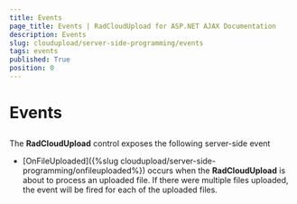 ```yaml
---
title: Events
page_title: Events | RadCloudUpload for ASP.NET AJAX Documentation
description: Events
slug: cloudupload/server-side-programming/events
tags: events
published: True
position: 0
---
```


# Events



## 

The **RadCloudUpload** control exposes the following server-side event

* [OnFileUploaded]({%slug cloudupload/server-side-programming/onfileuploaded%}) occurs when the **RadCloudUpload** is about to process an uploaded file. If there were multiple files uploaded, the event will be fired for each of the uploaded files.
